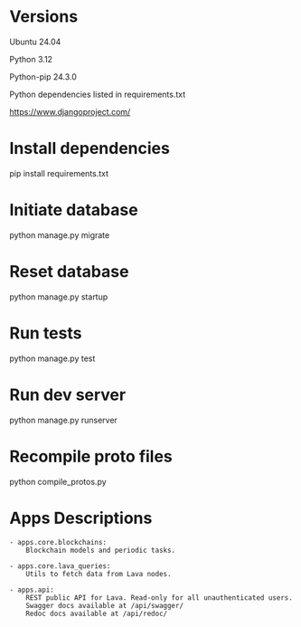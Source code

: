 # Versions

Ubuntu 24.04

Python 3.12

Python-pip 24.3.0

Python dependencies listed in requirements.txt

https://www.djangoproject.com/

# Install dependencies

pip install requirements.txt

# Initiate database

python manage.py migrate

# Reset database

python manage.py startup

# Run tests

python manage.py test

# Run dev server

python manage.py runserver

# Recompile proto files

python compile_protos.py

# Apps Descriptions

    - apps.core.blockchains:
        Blockchain models and periodic tasks.

    - apps.core.lava_queries:
        Utils to fetch data from Lava nodes.

    - apps.api:
        REST public API for Lava. Read-only for all unauthenticated users.
        Swagger docs available at /api/swagger/
        Redoc docs available at /api/redoc/
